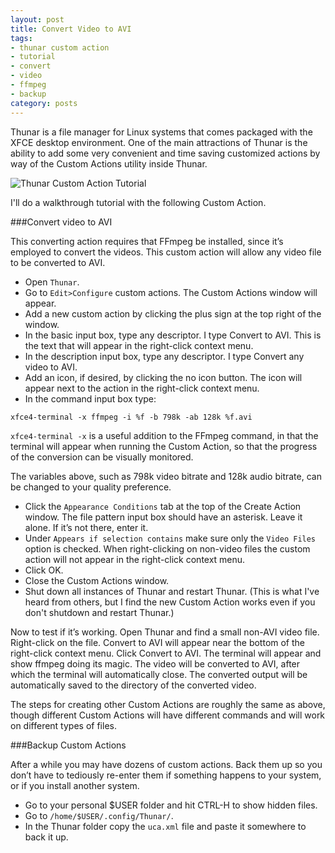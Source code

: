 ```yaml
---
layout: post
title: Convert Video to AVI
tags:
- thunar custom action
- tutorial
- convert
- video
- ffmpeg
- backup
category: posts
---
```


Thunar is a file manager for Linux systems that comes packaged with the XFCE desktop environment. One of the main attractions of Thunar is the ability to add some very convenient and time saving customized actions by way of the Custom Actions utility inside Thunar.

![Thunar Custom Action Tutorial](http://i.imgur.com/N4eCel8.jpg)

I'll do a walkthrough tutorial with the following Custom Action.

###Convert video to AVI

This converting action requires that FFmpeg be installed, since it’s employed to convert the videos. This custom action will allow any video file to be converted to AVI.

* Open `Thunar`.
* Go to `Edit>Configure` custom actions. The Custom Actions window will appear.
* Add a new custom action by clicking the plus sign at the top right of the window.
* In the basic input box, type any descriptor. I type Convert to AVI. This is the text that will appear in the right-click context menu.
* In the description input box, type any descriptor. I type Convert any video to AVI.
* Add an icon, if desired, by clicking the no icon button. The icon will appear next to the action in the right-click context menu.
* In the command input box type:

`xfce4-terminal -x ffmpeg -i %f -b 798k -ab 128k %f.avi`

`xfce4-terminal -x` is a useful addition to the FFmpeg command, in that the terminal will appear when running the Custom Action, so that the progress of the conversion can be visually monitored.

The variables above, such as 798k video bitrate and 128k audio bitrate, can be changed to your quality preference.

* Click the `Appearance Conditions` tab at the top of the Create Action window. The file pattern input box should have an asterisk. Leave it alone. If it’s not there, enter it.
* Under `Appears if selection contains` make sure only the `Video Files` option is checked. When right-clicking on non-video files the custom action will not appear in the right-click context menu.
* Click OK.
* Close the Custom Actions window.
* Shut down all instances of Thunar and restart Thunar. (This is what I've heard from others, but I find the new Custom Action works even if you don't shutdown and restart Thunar.)

Now to test if it’s working. Open Thunar and find a small non-AVI video file. Right-click on the file. Convert to AVI will appear near the bottom of the right-click context menu. Click Convert to AVI. The terminal will appear and show ffmpeg doing its magic. The video will be converted to AVI, after which the terminal will automatically close. The converted output will be automatically saved to the directory of the converted video.

The steps for creating other Custom Actions are roughly the same as above, though different Custom Actions will have different commands and will work on different types of files.

###Backup Custom Actions

After a while you may have dozens of custom actions. Back them up so you don’t have to tediously re-enter them if something happens to your system, or if you install another system.

* Go to your personal $USER folder and hit CTRL-H to show hidden files. 
* Go to `/home/$USER/.config/Thunar/`. 
* In the Thunar folder copy the `uca.xml` file and paste it somewhere to back it up.
